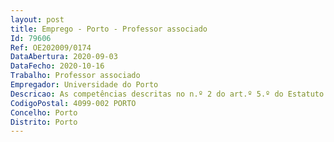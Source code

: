 ```yaml
--- 
layout: post
title: Emprego - Porto - Professor associado
Id: 79606
Ref: OE202009/0174
DataAbertura: 2020-09-03
DataFecho: 2020-10-16
Trabalho: Professor associado
Empregador: Universidade do Porto
Descricao: As competências descritas no n.º 2 do art.º 5.º do Estatuto da Carreira Docente Universitária.
CodigoPostal: 4099-002 PORTO
Concelho: Porto
Distrito: Porto
--- 
```

